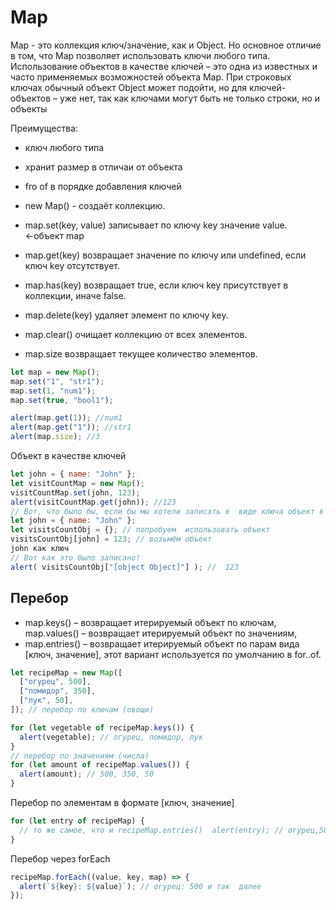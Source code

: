 # Map

Map - это коллекция ключ/значение, как и Object. Но основное отличие в том, что Map позволяет использовать ключи любого типа. Использование объектов в качестве ключей – это одна из известных и часто применяемых возможностей объекта Map. При строковых ключах обычный объект Object может подойти, но для ключей-объектов – уже нет, так как ключами могут быть не только строки, но и объекты

Преимущества:

- ключ любого типа
- хранит размер в отличаи от объекта
- fro of в порядке добавления ключей

- new Map() - создаёт коллекцию.
- map.set(key, value) записывает по ключу key значение value. ←объект map
- map.get(key) возвращает значение по ключу или undefined, если ключ key отсутствует.
- map.has(key) возвращает true, если ключ key присутствует в коллекции, иначе false.
- map.delete(key) удаляет элемент по ключу key.
- map.clear() очищает коллекцию от всех элементов.
- map.size возвращает текущее количество элементов.

```js
let map = new Map();
map.set("1", "str1");
map.set(1, "num1");
map.set(true, "bool1");

alert(map.get(1)); //num1
alert(map.get("1")); //str1
alert(map.size); //3
```

Объект в качестве ключей

```js
let john = { name: "John" };
let visitCountMap = new Map();
visitCountMap.set(john, 123);
alert(visitCountMap.get(john)); //123
// Вот, что было бы, если бы мы хотели записать в  виде ключа объект в объекте
let john = { name: "John" };
let visitsCountObj = {}; // попробуем  использовать объект
visitsCountObj[john] = 123; // возьмём объект
john как ключ
// Вот как это было записано!
alert( visitsCountObj["[object Object]"] ); //  123

```

## Перебор

- map.keys() – возвращает итерируемый объект по ключам, map.values() – возвращает итерируемый объект по значениям,
- map.entries() – возвращает итерируемый объект по парам вида [ключ, значение], этот вариант используется
  по умолчанию в for..of.

```js
let recipeMap = new Map([
  ["огурец", 500],
  ["помидор", 350],
  ["лук", 50],
]); // перебор по ключам (овощи)

for (let vegetable of recipeMap.keys()) {
  alert(vegetable); // огурец, помидор, лук
}
// перебор по значениям (числа)
for (let amount of recipeMap.values()) {
  alert(amount); // 500, 350, 50
}
```

Перебор по элементам в формате [ключ, значение]

```js
for (let entry of recipeMap) {
  // то же самое, что и recipeMap.entries()  alert(entry); // огурец,500 (и так далее)
}
```

Перебор через forEach

```js
recipeMap.forEach((value, key, map) => {
  alert(`${key}: ${value}`); // огурец: 500 и так  далее
});
```
